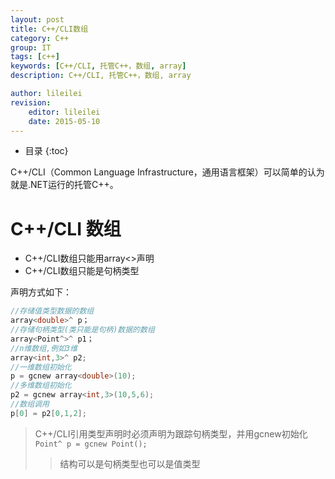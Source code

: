 ```yaml
---
layout: post
title: C++/CLI数组
category: C++
group: IT
tags: [c++]
keywords: [C++/CLI, 托管C++，数组, array]
description: C++/CLI, 托管C++，数组, array

author: lileilei
revision:
    editor: lileilei
    date: 2015-05-10
---
```


* 目录
{:toc}

C++/CLI（Common Language Infrastructure，通用语言框架）可以简单的认为就是.NET运行的托管C++。

# C++/CLI 数组

+ C++/CLI数组只能用array<>声明
+ C++/CLI数组只能是句柄类型

声明方式如下：

~~~ cpp
//存储值类型数据的数组
array<double>^ p；
//存储句柄类型(类只能是句柄)数据的数组
array<Point^>^ p1；
//n维数组,例如3维
array<int,3>^ p2;
//一维数组初始化
p = gcnew array<double>(10);
//多维数组初始化
p2 = gcnew array<int,3>(10,5,6);
//数组调用
p[0] = p2[0,1,2];
~~~

> C++/CLI引用类型声明时必须声明为跟踪句柄类型，并用gcnew初始化`Point^ p = gcnew Point();`
> 
> > 结构可以是句柄类型也可以是值类型
